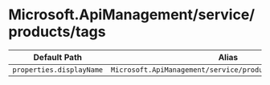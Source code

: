 # Microsoft.ApiManagement/service/products/tags

| Default Path | Alias |
|---|---|
| `properties.displayName` | `Microsoft.ApiManagement/service/products/tags/displayName` |

